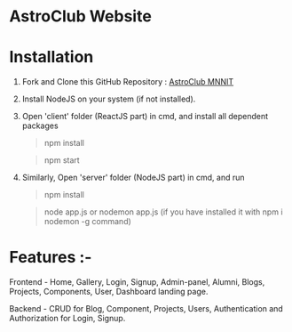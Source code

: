 # AstroClub Website

# Installation

1.  Fork and Clone this GitHub Repository : [AstroClub MNNIT](https://github.com/MNNIT-Robotics-Club-Official/Astro_Website)
2.  Install NodeJS on your system (if not installed).
3.  Open 'client' folder (ReactJS part) in cmd, and install all dependent packages

    > npm  install

    > npm start

4.  Similarly, Open 'server' folder (NodeJS part) in cmd, and run
    > npm install
    
    > node app.js or nodemon app.js (if you have installed it with npm i nodemon -g command)

# Features :-

Frontend - Home, Gallery, Login, Signup, Admin-panel, Alumni, Blogs, Projects, Components, User, Dashboard landing page.

Backend - CRUD for Blog, Component, Projects, Users, Authentication and Authorization for Login, Signup.
